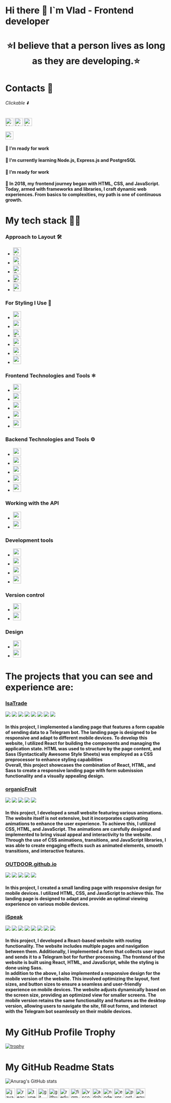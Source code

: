 # Hi there 👋 I`m Vlad - Frontend developer

<div align="center">
  <h1>
  ⭐I believe that a person lives as long as they are developing.⭐
</h1>
</div>

# Contacts 📱

###### Clickable ⬇️

<a href="https://t.me/h_rtful"><img src="https://img.shields.io/badge/Telegram-2CA5E0?style=for-the-badge&logo=telegram&logoColor=white" height="25" alt="html5 logo"  /></a>
<a href="https://www.linkedin.com/in/vlad-burtsev-733445254/"><img src="https://img.shields.io/badge/LinkedIn-0077B5?style=for-the-badge&logo=linkedin&logoColor=white" height="25" alt="html5 logo"  /></a>
<a href="mailto:burthev04@gmail.com"><img src="https://img.shields.io/badge/burthev04@gmail.com-D14836?style=for-the-badge&logo=gmail&logoColor=white" height="25" alt="html5 logo"  /></a>

<img src="https://www.codewars.com/users/vlad-burthev/badges/large" height="25" alt="codewars logo"  />

#### 🔭 I’m ready for work

#### 🌱 I'm currently learning Node.js, Express.js and PostgreSQL

#### 🔭 I’m ready for work

#### 🔭 In 2018, my frontend journey began with HTML, CSS, and JavaScript. Today, armed with frameworks and libraries, I craft dynamic web experiences. From basics to complexities, my path is one of continuous growth.

# My tech stack 👩‍💻

### Approach to Layout 🛠️

- <img src="https://img.shields.io/badge/html-E34F26?style=for-the-badge&logo=html5&logoColor=white" height="25" alt="html5 logo"  />
- <img src="https://img.shields.io/badge/📱 adaptive layout-blue?style=for-the-badge" height="25" alt="adaptive-layout logo"  />
- <img src="https://img.shields.io/badge/Cross Browser Layout-blue?style=for-the-badge&logo=Google-chrome&logoColor=white" height="25" alt="Cross-Browser logo"  />
- <img src="https://img.shields.io/badge/</>    -Pixel Perfect Llayout-blue?style=for-the-badge" height="25" alt="Pixel Perfect Llayout logo"  />
- <img src="https://img.shields.io/badge/bem class naming methodology-E34F26?style=for-the-badge&logo=bem&logoColor=white" height="25" alt="bem logo"  />

### For Styling I Use 🎨

- <img src="https://img.shields.io/badge/CSS3-1572B6?style=for-the-badge&logo=css3&logoColor=white" height="25" alt="css3 logo"  />
- <img src="https://img.shields.io/badge/Sass-CC6699?style=for-the-badge&logo=sass&logoColor=white" height="25" alt="sass logo"  />
- <img src="https://img.shields.io/badge/Tailwind_CSS-38B2AC?style=for-the-badge&logo=tailwind-css&logoColor=white" height="25" alt="Tailwind_CSS logo" />
- <img src="https://img.shields.io/badge/Bootstrap-563D7C?style=for-the-badge&logo=bootstrap&logoColor=white" height="25" alt="bootstrap logo" />
- <img src="https://img.shields.io/badge/styled--components-DB7093?style=for-the-badge&logo=styled-components&logoColor=white" height="25" alt="styled-components logo" />
- <img src="https://img.shields.io/badge/CSS Modules-blue?style=for-the-badge&logo=cssmodules" height="25" alt="cssmodules logo" />

### Frontend Technologies and Tools ⚛️

- <img src="https://img.shields.io/badge/JavaScript-323330?style=for-the-badge&logo=javascript&logoColor=F7DF1E" height="25" />
- <img src="https://img.shields.io/badge/React-20232A?style=for-the-badge&logo=react&logoColor=61DAFB" height="25" />
- <img src="https://img.shields.io/badge/TypeScript-007ACC?style=for-the-badge&logo=typescript&logoColor=white" height="25" />
- <img src="https://img.shields.io/badge/Redux-593D88?style=for-the-badge&logo=redux&logoColor=white" height="25" />
- <img src="https://img.shields.io/badge/React_Router-CA4245?style=for-the-badge&logo=react-router&logoColor=white" height="25" />

### Backend Technologies and Tools ⚙️

- <img src="https://img.shields.io/badge/Node%20js-339933?style=for-the-badge&logo=nodedotjs&logoColor=white" height="25" />
- <img src="https://img.shields.io/badge/Express%20js-000000?style=for-the-badge&logo=express&logoColor=white" height="25" />
- <img src="https://img.shields.io/badge/Sequelize-52B0E7?style=for-the-badge&logo=Sequelize&logoColor=white" height="25" />
- <img src="https://img.shields.io/badge/PostgreSQL-316192?style=for-the-badge&logo=postgresql&logoColor=white" height="25" />
- <img src="https://img.shields.io/badge/Postman-FF6C37?style=for-the-badge&logo=Postman&logoColor=white" height="25" />

### Working with the API

- <img src="https://img.shields.io/badge/axios-E34F26?style=for-the-badge&logo=axios&logoColor=white" height="25" />
- <img src="https://img.shields.io/badge/rest api-E34F26?style=for-the-badge&logo=axios&logoColor=white" height="25" />

### Development tools

- <img src="https://img.shields.io/badge/Yarn-2C8EBB?style=for-the-badge&logo=yarn&logoColor=white" height="25" />
- <img src="https://img.shields.io/badge/npm-CB3837?style=for-the-badge&logo=npm&logoColor=white" height="25" />
- <img src="https://img.shields.io/badge/Vite-B73BFE?style=for-the-badge&logo=vite&logoColor=FFD62E" height="25" />
- <img src="https://img.shields.io/badge/Webpack-8DD6F9?style=for-the-badge&logo=Webpack&logoColor=white" height="25" />

### Version control

- <img src="https://img.shields.io/badge/GIT-E44C30?style=for-the-badge&logo=git&logoColor=white" height="25" />
- <img src="https://img.shields.io/badge/GitHub-100000?style=for-the-badge&logo=github&logoColor=white" height="25" />

### Design

- <img src="https://img.shields.io/badge/Figma-F24E1E?style=for-the-badge&logo=figma&logoColor=white" height="25" />
- <img src="https://img.shields.io/badge/%20Photoshop-31A8FF?style=for-the-badge&logo=Adobe%20Photoshop&logoColor=black" height="25" />

<h1>The projects that you can see and experience are:</h1>

<div>
<h3><a color="black" href="https://vlad-burthev.github.io/isaTrade/">IsaTrade</a></h3>
<img src="https://img.shields.io/badge/react-333?style=for-the-badge&logo=react&logoColor=#61DAFB" />
<img src="https://img.shields.io/badge/sass-333?style=for-the-badge&logo=sass&logoColor=#F43059" />
  <img src="https://img.shields.io/badge/javascript-333?style=for-the-badge&logo=javascript&logoColor=#F7DF1E" />
    <img src="https://img.shields.io/badge/git-333?style=for-the-badge&logo=git&logoColor=#F05032" />
      <img src="https://img.shields.io/badge/html5-333?style=for-the-badge&logo=html5&logoColor=#F05032" />
  <img src="https://img.shields.io/badge/webpack-333?style=for-the-badge&logo=webpack&logoColor=#8DD6F9" />
  <img src="https://img.shields.io/badge/router-333?style=for-the-badge&logo=reactrouter&logoColor=#CA4245" />
  <img src="https://img.shields.io/badge/figma-333?style=for-the-badge&logo=figma&logoColor=#F24E1E" />
  <h4>In this project, I implemented a landing page that features a form capable of sending data to a Telegram bot. The landing page is designed to be responsive and adapt to different mobile devices. To develop this website, I utilized React for building the components and managing the application state. HTML was used to structure by the page content, and Sass (Syntactically Awesome Style Sheets) was employed as a CSS preprocessor to enhance styling capabilities
    <br/>
Overall, this project showcases the combination of React, HTML, and Sass to create a responsive landing page with form submission functionality and a visually appealing design.
  </h4>
</div>

<div>
<h3><a color="black" href="https://vlad-burthev.github.io/organicFruit/">organicFruit</a></h3>
<img src="https://img.shields.io/badge/css3-333?style=for-the-badge&logo=css3&logoColor=blue" />
    <img src="https://img.shields.io/badge/javascript-333?style=for-the-badge&logo=javascript&logoColor=#F7DF1E" />
     <img src="https://img.shields.io/badge/git-333?style=for-the-badge&logo=git&logoColor=#F05032" />
      <img src="https://img.shields.io/badge/html5-333?style=for-the-badge&logo=html5&logoColor=#F05032" />
  <img src="https://img.shields.io/badge/figma-333?style=for-the-badge&logo=figma&logoColor=#F24E1E" />
  
  <h4>
  In this project, I developed a small website featuring various animations. The website itself is not extensive, but it incorporates captivating animations to enhance the user experience. To achieve this, I utilized CSS, HTML, and JavaScript. The animations are carefully designed and implemented to bring visual appeal and interactivity to the website. Through the use of CSS animations, transitions, and JavaScript libraries, I was able to create engaging effects such as animated elements, smooth transitions, and interactive features.
  </h4>
  
</div>

<div>
<h3><a color="black" href="https://vlad-burthev.github.io/OUTDOOR.github.io/">OUTDOOR.github.io</a></h3>
<img src="https://img.shields.io/badge/css3-333?style=for-the-badge&logo=css3&logoColor=blue" />
    <img src="https://img.shields.io/badge/javascript-333?style=for-the-badge&logo=javascript&logoColor=#F7DF1E" />
     <img src="https://img.shields.io/badge/git-333?style=for-the-badge&logo=git&logoColor=#F05032" />
      <img src="https://img.shields.io/badge/html5-333?style=for-the-badge&logo=html5&logoColor=#F05032" />
  <img src="https://img.shields.io/badge/figma-333?style=for-the-badge&logo=figma&logoColor=#F24E1E" />
  
  <h4>In this project, I created a small landing page with responsive design for mobile devices. I utilized HTML, CSS, and JavaScript to achieve this. The landing page is designed to adapt and provide an optimal viewing experience on various mobile devices. 
  </h4>
</div>

<div>
<h3><a color="black" href="https://vlad-burthev.github.io/ispeak">iSpeak</a></h3>
<img src="https://img.shields.io/badge/react-333?style=for-the-badge&logo=react&logoColor=#61DAFB" />
<img src="https://img.shields.io/badge/sass-333?style=for-the-badge&logo=sass&logoColor=#F43059" />
  <img src="https://img.shields.io/badge/javascript-333?style=for-the-badge&logo=javascript&logoColor=#F7DF1E" />
    <img src="https://img.shields.io/badge/git-333?style=for-the-badge&logo=git&logoColor=#F05032" />
      <img src="https://img.shields.io/badge/html5-333?style=for-the-badge&logo=html5&logoColor=#F05032" />
  <img src="https://img.shields.io/badge/webpack-333?style=for-the-badge&logo=webpack&logoColor=#8DD6F9" />
  <img src="https://img.shields.io/badge/router-333?style=for-the-badge&logo=reactrouter&logoColor=#CA4245" />
  <img src="https://img.shields.io/badge/figma-333?style=for-the-badge&logo=figma&logoColor=#F24E1E" />
  <h4>In this project, I developed a React-based website with routing functionality. The website includes multiple pages and navigation between them. Additionally, I implemented a form that collects user input and sends it to a Telegram bot for further processing. The frontend of the website is built using React, HTML, and JavaScript, while the styling is done using Sass. <br/>
  In addition to the above, I also implemented a responsive design for the mobile version of the website. This involved optimizing the layout, font sizes, and button sizes to ensure a seamless and user-friendly experience on mobile devices. The website adjusts dynamically based on the screen size, providing an optimized view for smaller screens. The mobile version retains the same functionality and features as the desktop version, allowing users to navigate the site, fill out forms, and interact with the Telegram bot seamlessly on their mobile devices.
  </h4>
</div>

<h1>My GitHub Profile Trophy</h1>

[![trophy](https://github-profile-trophy.vercel.app/?username=vlad-burthev&theme=onedark)](https://github.com/ryo-ma/github-profile-trophy)

<h1>My GitHub Readme Stats</h1>

![Anurag's GitHub stats](https://github-readme-stats.vercel.app/api?username=vlad-burthev&show_icons=true&theme=tokyonight)

<!--
**vlad-burthev/vlad-burthev** is a ✨ _special_ ✨ repository because its `README.md` (this file) appears on your GitHub profile.


- 🔭 I’m currently working on ...
- 🌱 I’m currently learning ...
- 👯 I’m looking to collaborate on ...
- 🤔 I’m looking for help with ...
- 💬 Ask me about ...
- 📫 How to reach me: ...
- 😄 Pronouns: ...
- ⚡ Fun fact: ...
-->

<div align="left">
  <img src="https://skillicons.dev/icons?i=js" height="30" alt="javascript logo"  />
  <img src="https://skillicons.dev/icons?i=react" height="30" alt="react logo"  />
  <img src="https://skillicons.dev/icons?i=ts" height="30" alt="typescript logo"  />
  <img src="https://skillicons.dev/icons?i=git" height="30" alt="git logo"  />
  <img src="https://skillicons.dev/icons?i=github" height="30" alt="github logo"  />
  <img src="https://cdn.jsdelivr.net/gh/devicons/devicon/icons/redux/redux-original.svg" height="30" alt="redux logo"  />

  <img src="https://cdn.jsdelivr.net/gh/devicons/devicon/icons/figma/figma-original.svg" height="30" alt="figma logo"  />
  <img src="https://cdn.jsdelivr.net/gh/devicons/devicon/icons/vscode/vscode-original.svg" height="30" alt="vscode logo"  />
  <img src="https://skillicons.dev/icons?i=ps" height="30" alt="adobephotoshop logo"  />

  <img src="https://cdn.jsdelivr.net/gh/devicons/devicon/icons/nodejs/nodejs-original.svg" height="30" alt="nodejs logo"  />
  <img src="https://cdn.jsdelivr.net/gh/devicons/devicon/icons/express/express-original.svg" height="30" alt="express logo"  />
  <img src="https://cdn.jsdelivr.net/gh/devicons/devicon/icons/postgresql/postgresql-original.svg" height="30" alt="postgresql logo"  />
  <img src="https://cdn.jsdelivr.net/gh/devicons/devicon/icons/sequelize/sequelize-original.svg" height="30" alt="sequelize logo"  />
</div>
